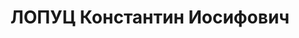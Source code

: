 ---
title: ЛОПУЦ Константин Иосифович
description: "1904 р., с. Жабинці Новогрудського повіту Мінської губ., білорус, з\
  \ робітників, чл. ВКП(б), освіта початкова, інструктор Амур-Нижньодніпровського\
  \ райкому КП(б)У, м. Дніпропетровськ. \n  28.11.1937 р.звинувачений у належності\
  \ до к/рев. організації, розстріляний 29.11.1937 р. \n  Реабілітований 15.04.1958\
  \ р."
---